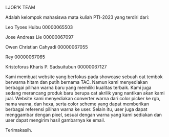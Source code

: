 LJOR'K TEAM

Adalah kelompok mahasiswa mata kuliah PTI-2023 yang terdiri dari:

Leo Tyoes Huibu
00000065503

Jose Andreas Lie
00000067097

Owen Christian Cahyadi
00000067055

Rey
00000067065

Kristoforus Kharis P. Sadsuitubun
00000067127

Kami membuat website yang berfokus pada showcase sebuah cat tembok berwarna hitam dan putih bernama TAC. Namun kami menyediakan berbagai pilihan warna baru yang memiliki kualitas terbaik. Kami juga sedang merancang produk baru berupa cat akrilik yang nantikan akan kami jual. Website kami menyediakan converter warna dari color picker ke rgb, nama warna, dan hexa, serta color scheme yang dapat memberikan berbagai referensi pilihan warna ke user. Selain itu, user juga dapat menggambar dengan pixel, sesuai dengan warna yang kami sediakan dan user dapat mengirim hasil gambarnya ke email.


Terimakasih.